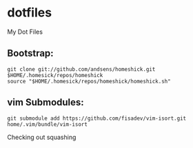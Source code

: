# dotfiles
My Dot Files

## Bootstrap:
    git clone git://github.com/andsens/homeshick.git $HOME/.homesick/repos/homeshick
    source "$HOME/.homesick/repos/homeshick/homeshick.sh"

## vim Submodules:
    git submodule add https://github.com/fisadev/vim-isort.git home/.vim/bundle/vim-isort


Checking out squashing
